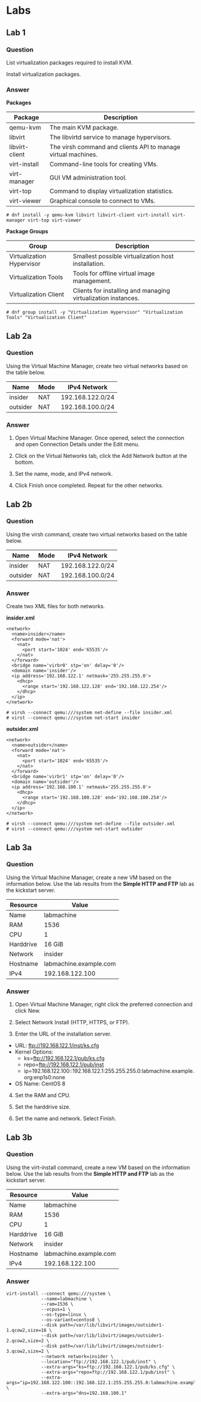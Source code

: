 # Labs

## Lab 1

### Question

List virtualization packages required to install KVM.

Install virtualization packages.

### Answer

**Packages**

Package        | Description
-------------- | -------------------------------------------------------------
qemu-kvm       | The main KVM package.
libvirt        | The libvirtd service to manage hypervisors.
libvirt-client | The virsh command and clients API to manage virtual machines.
virt-install   | Command-line tools for creating VMs.
virt-manager   | GUI VM administration tool.
virt-top       | Command to display virtualization statistics.
virt-viewer    | Graphical console to connect to VMs.

```
# dnf install -y qemu-kvm libvirt libvirt-client virt-install virt-manager virt-top virt-viewer
```

**Package Groups**

Group                     | Description
------------------------- | -------------------------------------------------------------
Virtualization Hypervisor | Smallest possible virtualization host installation. 
Virtualization Tools      | Tools for offline virtual image management.
Virtualization Client     | Clients for installing and managing virtualization instances.

```
# dnf group install -y "Virtualization Hypervisor" "Virtualization Tools" "Virtualization Client"
```

## Lab 2a

### Question

Using the Virtual Machine Manager, create two virtual networks based on the table
 below.

Name     | Mode | IPv4 Network
-------- | ---- | ----------------
insider  | NAT  | 192.168.122.0/24
outsider | NAT  | 192.168.100.0/24


### Answer

1. Open Virtual Machine Manager. Once opened, select the connection and open
 Connection Details under the Edit menu.

2. Click on the Virtual Networks tab, click the Add Network button at the bottom.

3. Set the name, mode, and IPv4 network.

4. Click Finish once completed. Repeat for the other networks.

## Lab 2b

### Question

Using the virsh command, create two virtual networks based on the table
 below.

Name     | Mode | IPv4 Network
-------- | ---- | ----------------
insider  | NAT  | 192.168.122.0/24
outsider | NAT  | 192.168.100.0/24


### Answer

Create two XML files for both networks.

**insider.xml**
```
<network>
  <name>insider</name>
  <forward mode='nat'>
    <nat>
      <port start='1024' end='65535'/>
    </nat>
  </forward>
  <bridge name='virbr0' stp='on' delay='0'/>
  <domain name='insider'/>
  <ip address='192.168.122.1' netmask='255.255.255.0'>
    <dhcp>
      <range start='192.168.122.128' end='192.168.122.254'/>
    </dhcp>
  </ip>
</network>
```

```
# virsh --connect qemu:///system net-define --file insider.xml 
# virst --connect qemu:///system net-start insider
```

**outsider.xml**
```
<network>
  <name>outsider</name>
  <forward mode='nat'>
    <nat>
      <port start='1024' end='65535'/>
    </nat>
  </forward>
  <bridge name='virbr1' stp='on' delay='0'/>
  <domain name='outsider'/>
  <ip address='192.168.100.1' netmask='255.255.255.0'>
    <dhcp>
      <range start='192.168.100.128' end='192.168.100.254'/>
    </dhcp>
  </ip>
</network>
```

```
# virsh --connect qemu:///system net-define --file outsider.xml 
# virst --connect qemu:///system net-start outsider
```

## Lab 3a

### Question

Using the Virtual Machine Manager, create a new VM based on the information below.
 Use the lab results from the **Simple HTTP and FTP** lab as the kickstart server.

Resource  | Value
--------- | ----------------------
Name      | labmachine
RAM       | 1536
CPU       | 1
Harddrive | 16 GiB
Network   | insider 
Hostname  | labmachine.example.com
IPv4      | 192.168.122.100

### Answer

1. Open Virtual Machine Manager, right click the preferred connection and click
 New.

2. Select Network Install (HTTP, HTTPS, or FTP).

3. Enter the URL of the installation server.
  * URL: ftp://192.168.122.1/inst/ks.cfg
  * Kernel Options: 
    * ks=ftp://192.168.122.1/pub/ks.cfg
    * repo=ftp://192.168.122.1/pub/inst
    * ip=192.168.122.100::192.168.122.1:255.255.255.0:labmachine.example.org:enp1s0:none
  * OS Name: CentOS 8

4. Set the RAM and CPU.

5. Set the harddrive size.

6. Set the name and network. Select Finish.

## Lab 3b

### Question

Using the virt-install command, create a new VM based on the information below.
 Use the lab results from the **Simple HTTP and FTP** lab as the kickstart server.

Resource  | Value
--------- | ----------------------
Name      | labmachine
RAM       | 1536
CPU       | 1
Harddrive | 16 GiB
Network   | insider 
Hostname  | labmachine.example.com
IPv4      | 192.168.122.100

### Answer

```
virt-install --connect qemu:///system \
             --name=labmachine \
             --ram=1536 \
             --vcpus=1 \
             --os-type=linux \
             --os-variant=centos8 \
             --disk path=/var/lib/libvirt/images/outsider1-1.qcow2,size=16 \
             --disk path=/var/lib/libvirt/images/outsider1-2.qcow2,size=2 \
             --disk path=/var/lib/libvirt/images/outsider1-3.qcow2,size=2 \
             --network network=insider \
             --location="ftp://192.168.122.1/pub/inst" \
             --extra-args="ks=ftp://192.168.122.1/pub/ks.cfg" \
             --extra-args="repo=ftp://192.168.122.1/pub/inst" \
             --extra-args="ip=192.168.122.100::192.168.122.1:255.255.255.0:labmachine.example.org:enp1s0:none" \
             --extra-args="dns=192.168.100.1"
```

